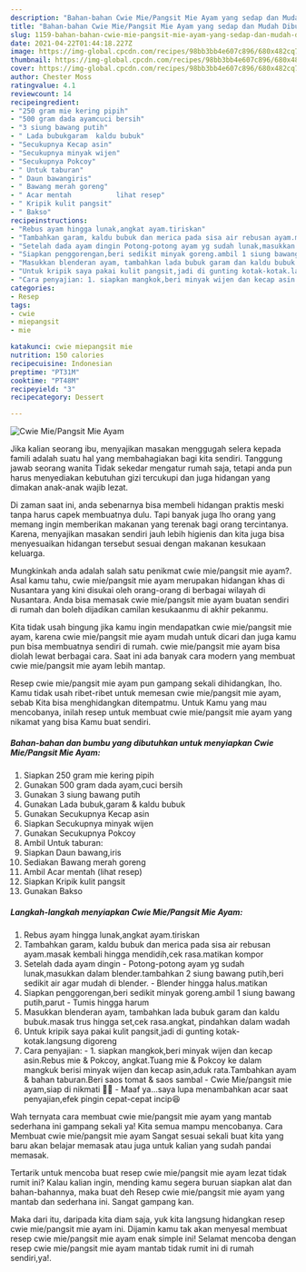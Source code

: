 ```yaml
---
description: "Bahan-bahan Cwie Mie/Pangsit Mie Ayam yang sedap dan Mudah Dibuat"
title: "Bahan-bahan Cwie Mie/Pangsit Mie Ayam yang sedap dan Mudah Dibuat"
slug: 1159-bahan-bahan-cwie-mie-pangsit-mie-ayam-yang-sedap-dan-mudah-dibuat
date: 2021-04-22T01:44:18.227Z
image: https://img-global.cpcdn.com/recipes/98bb3bb4e607c896/680x482cq70/cwie-miepangsit-mie-ayam-foto-resep-utama.jpg
thumbnail: https://img-global.cpcdn.com/recipes/98bb3bb4e607c896/680x482cq70/cwie-miepangsit-mie-ayam-foto-resep-utama.jpg
cover: https://img-global.cpcdn.com/recipes/98bb3bb4e607c896/680x482cq70/cwie-miepangsit-mie-ayam-foto-resep-utama.jpg
author: Chester Moss
ratingvalue: 4.1
reviewcount: 14
recipeingredient:
- "250 gram mie kering pipih"
- "500 gram dada ayamcuci bersih"
- "3 siung bawang putih"
- " Lada bubukgaram  kaldu bubuk"
- "Secukupnya Kecap asin"
- "Secukupnya minyak wijen"
- "Secukupnya Pokcoy"
- " Untuk taburan"
- " Daun bawangiris"
- " Bawang merah goreng"
- " Acar mentah           lihat resep"
- " Kripik kulit pangsit"
- " Bakso"
recipeinstructions:
- "Rebus ayam hingga lunak,angkat ayam.tiriskan"
- "Tambahkan garam, kaldu bubuk dan merica pada sisa air rebusan ayam.masak kembali hingga mendidih,cek rasa.matikan kompor"
- "Setelah dada ayam dingin Potong-potong ayam yg sudah lunak,masukkan dalam blender.tambahkan 2 siung bawang putih,beri sedikit air agar mudah di blender. Blender hingga halus.matikan"
- "Siapkan penggorengan,beri sedikit minyak goreng.ambil 1 siung bawang putih,parut Tumis hingga harum"
- "Masukkan blenderan ayam, tambahkan lada bubuk garam dan kaldu bubuk.masak trus hingga set,cek rasa.angkat, pindahkan dalam wadah"
- "Untuk kripik saya pakai kulit pangsit,jadi di gunting kotak-kotak.langsung digoreng"
- "Cara penyajian: 1. siapkan mangkok,beri minyak wijen dan kecap asin.Rebus mie &amp; Pokcoy, angkat.Tuang mie &amp; Pokcoy ke dalam mangkuk berisi minyak wijen dan kecap asin,aduk rata.Tambahkan ayam &amp; bahan taburan.Beri saos tomat &amp; saos sambal Cwie Mie/pangsit mie ayam,siap di nikmati 🥰🥰 Maaf ya...saya lupa menambahkan acar saat penyajian,efek pingin cepat-cepat incip😆"
categories:
- Resep
tags:
- cwie
- miepangsit
- mie

katakunci: cwie miepangsit mie 
nutrition: 150 calories
recipecuisine: Indonesian
preptime: "PT31M"
cooktime: "PT48M"
recipeyield: "3"
recipecategory: Dessert

---
```



![Cwie Mie/Pangsit Mie Ayam](https://img-global.cpcdn.com/recipes/98bb3bb4e607c896/680x482cq70/cwie-miepangsit-mie-ayam-foto-resep-utama.jpg)

Jika kalian seorang ibu, menyajikan masakan menggugah selera kepada famili adalah suatu hal yang membahagiakan bagi kita sendiri. Tanggung jawab seorang  wanita Tidak sekedar mengatur rumah saja, tetapi anda pun harus menyediakan kebutuhan gizi tercukupi dan juga hidangan yang dimakan anak-anak wajib lezat.

Di zaman  saat ini, anda sebenarnya bisa membeli hidangan praktis meski tanpa harus capek membuatnya dulu. Tapi banyak juga lho orang yang memang ingin memberikan makanan yang terenak bagi orang tercintanya. Karena, menyajikan masakan sendiri jauh lebih higienis dan kita juga bisa menyesuaikan hidangan tersebut sesuai dengan makanan kesukaan keluarga. 



Mungkinkah anda adalah salah satu penikmat cwie mie/pangsit mie ayam?. Asal kamu tahu, cwie mie/pangsit mie ayam merupakan hidangan khas di Nusantara yang kini disukai oleh orang-orang di berbagai wilayah di Nusantara. Anda bisa memasak cwie mie/pangsit mie ayam buatan sendiri di rumah dan boleh dijadikan camilan kesukaanmu di akhir pekanmu.

Kita tidak usah bingung jika kamu ingin mendapatkan cwie mie/pangsit mie ayam, karena cwie mie/pangsit mie ayam mudah untuk dicari dan juga kamu pun bisa membuatnya sendiri di rumah. cwie mie/pangsit mie ayam bisa diolah lewat berbagai cara. Saat ini ada banyak cara modern yang membuat cwie mie/pangsit mie ayam lebih mantap.

Resep cwie mie/pangsit mie ayam pun gampang sekali dihidangkan, lho. Kamu tidak usah ribet-ribet untuk memesan cwie mie/pangsit mie ayam, sebab Kita bisa menghidangkan ditempatmu. Untuk Kamu yang mau mencobanya, inilah resep untuk membuat cwie mie/pangsit mie ayam yang nikamat yang bisa Kamu buat sendiri.

<!--inarticleads1-->

##### Bahan-bahan dan bumbu yang dibutuhkan untuk menyiapkan Cwie Mie/Pangsit Mie Ayam:

1. Siapkan 250 gram mie kering pipih
1. Gunakan 500 gram dada ayam,cuci bersih
1. Gunakan 3 siung bawang putih
1. Gunakan  Lada bubuk,garam &amp; kaldu bubuk
1. Gunakan Secukupnya Kecap asin
1. Siapkan Secukupnya minyak wijen
1. Gunakan Secukupnya Pokcoy
1. Ambil  Untuk taburan:
1. Siapkan  Daun bawang,iris
1. Sediakan  Bawang merah goreng
1. Ambil  Acar mentah           (lihat resep)
1. Siapkan  Kripik kulit pangsit
1. Gunakan  Bakso




<!--inarticleads2-->

##### Langkah-langkah menyiapkan Cwie Mie/Pangsit Mie Ayam:

1. Rebus ayam hingga lunak,angkat ayam.tiriskan
1. Tambahkan garam, kaldu bubuk dan merica pada sisa air rebusan ayam.masak kembali hingga mendidih,cek rasa.matikan kompor
1. Setelah dada ayam dingin - Potong-potong ayam yg sudah lunak,masukkan dalam blender.tambahkan 2 siung bawang putih,beri sedikit air agar mudah di blender. - Blender hingga halus.matikan
1. Siapkan penggorengan,beri sedikit minyak goreng.ambil 1 siung bawang putih,parut - Tumis hingga harum
1. Masukkan blenderan ayam, tambahkan lada bubuk garam dan kaldu bubuk.masak trus hingga set,cek rasa.angkat, pindahkan dalam wadah
1. Untuk kripik saya pakai kulit pangsit,jadi di gunting kotak-kotak.langsung digoreng
1. Cara penyajian: - 1. siapkan mangkok,beri minyak wijen dan kecap asin.Rebus mie &amp; Pokcoy, angkat.Tuang mie &amp; Pokcoy ke dalam mangkuk berisi minyak wijen dan kecap asin,aduk rata.Tambahkan ayam &amp; bahan taburan.Beri saos tomat &amp; saos sambal - Cwie Mie/pangsit mie ayam,siap di nikmati 🥰🥰 - Maaf ya...saya lupa menambahkan acar saat penyajian,efek pingin cepat-cepat incip😆




Wah ternyata cara membuat cwie mie/pangsit mie ayam yang mantab sederhana ini gampang sekali ya! Kita semua mampu mencobanya. Cara Membuat cwie mie/pangsit mie ayam Sangat sesuai sekali buat kita yang baru akan belajar memasak atau juga untuk kalian yang sudah pandai memasak.

Tertarik untuk mencoba buat resep cwie mie/pangsit mie ayam lezat tidak rumit ini? Kalau kalian ingin, mending kamu segera buruan siapkan alat dan bahan-bahannya, maka buat deh Resep cwie mie/pangsit mie ayam yang mantab dan sederhana ini. Sangat gampang kan. 

Maka dari itu, daripada kita diam saja, yuk kita langsung hidangkan resep cwie mie/pangsit mie ayam ini. Dijamin kamu tak akan menyesal membuat resep cwie mie/pangsit mie ayam enak simple ini! Selamat mencoba dengan resep cwie mie/pangsit mie ayam mantab tidak rumit ini di rumah sendiri,ya!.

